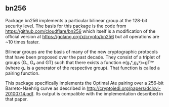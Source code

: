 bn256
-----

Package bn256 implements a particular bilinear group at the 128-bit security
level. The basis for this package is the code from
https://github.com/cloudflare/bn256 which itself is a modification of the
official version at https://golang.org/x/crypto/bn256 but all operations are ~10
times faster.

Bilinear groups are the basis of many of the new cryptographic protocols that
have been proposed over the past decade. They consist of a triplet of groups
(G₁, G₂ and GT) such that there exists a function e(g₁ˣ,g₂ʸ)=gTˣʸ (where gₓ is a
generator of the respective group). That function is called a pairing function.

This package specifically implements the Optimal Ate pairing over a 256-bit
Barreto-Naehrig curve as described in
http://cryptojedi.org/papers/dclxvi-20100714.pdf. Its output is compatible with
the implementation described in that paper.
